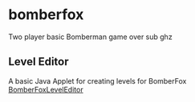 # bomberfox
Two player basic Bomberman game over sub ghz

## Level Editor
A basic Java Applet for creating levels for BomberFox
[BomberFoxLevelEditor](https://github.com/BeanGirlThing/BomberFoxLevelEditor)


